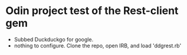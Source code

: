 # Odin project test of the Rest-client gem

- Subbed Duckduckgo for google.
- nothing to configure. Clone the repo, open IRB, and load 'ddgrest.rb'
